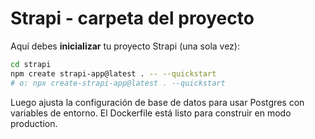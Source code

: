# Strapi - carpeta del proyecto

Aquí debes **inicializar** tu proyecto Strapi (una sola vez):

```bash
cd strapi
npm create strapi-app@latest . -- --quickstart
# o: npx create-strapi-app@latest . --quickstart
```

Luego ajusta la configuración de base de datos para usar Postgres con variables de entorno.
El Dockerfile está listo para construir en modo production.
